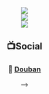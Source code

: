 
<!--### Hi there 👋
**LIL-YAML/LIL-YAML** is a ✨ _special_ ✨ repository because its `README.md` (this file) appears on your GitHub profile.
Here are some ideas to get you started:

- 🔭 I’m currently working on ...
- 🌱 I’m currently learning ...
- 👯 I’m looking to collaborate on ...
- 🤔 I’m looking for help with ...
- 💬 Ask me about ...
- 📫 How to reach me: ...
- 😄 Pronouns: ...
- ⚡ Fun fact: ...
-->

<div align="center"><img  src="https://readme-typing-svg.herokuapp.com?font=Raleway&color=%234657B7&size=22&center=true&vCenter=true&multiline=true&lines=%E4%B8%BA+%E6%89%80+%E6%9C%89+%E4%BA%BA+%E3%80%81+%E4%B8%8D+%E4%B8%BA+%E6%9F%90+%E4%B8%AA+%E4%BA%BA+" />
  
<div href="https://github.com/LIL-YAML" align="center"> <img  src='https://img.shields.io/badge/dynamic/json?color=4657b7&label=GitHub&prefix=%20&query=%24.data.totalSubs&suffix=followers&url=https%3A%2F%2Fapi.spencerwoo.com%2Fsubstats%2F%3Fsource%3Dgithub%26queryKey%3DLIL-YAML' />



<div align="center"><img src="https://cdn.jsdelivr.net/gh/LIL-YAML/LIL-YAML/assets/github-contribution-grid-snake.svg" ></div>

  
## 📺Social

<!--
<table>
<tbody>
   <tr>
       <td  valign="top" width="50%">

### 📝<a href="https://achuan-2.github.io/" target="_blank">Recent Blog</a>

<!-- START_SECTION:blog -->

<!-- END_SECTION:blog -->
</td>
       <td  valign="top" width="50%">

### 🎥 <a href="jikelmjjp" target="_blank">Douban</a>

<!-- START_SECTION:douban -->

<!-- END_SECTION:douban -->
</td>
        </tr>
</tbody>
</table>

-->
